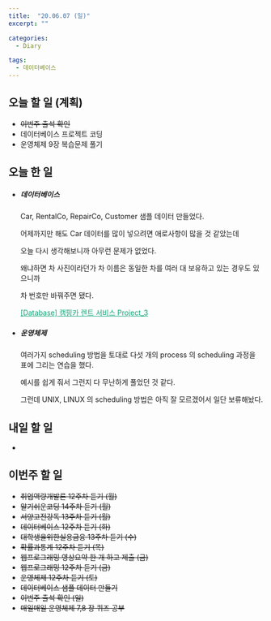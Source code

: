 ```yaml
---
title:  "20.06.07 (일)"
excerpt: ""

categories:
  - Diary

tags:
  - 데이터베이스
---
```


## 오늘 할 일 (계획)

- ~~이번주 출석 확인~~
- 데이터베이스 프로젝트 코딩
- 운영체제 9장 복습문제 풀기

## 오늘 한 일

- ##### 데이터베이스

  Car, RentalCo, RepairCo, Customer 샘플 데이터 만들었다.

  어제까지만 해도 Car 데이터를 많이 넣으려면 애로사항이 많을 것 같았는데

  오늘 다시 생각해보니까 아무런 문제가 없었다.

  왜냐하면 차 사진이라던가 차 이름은 동일한 차를 여러 대 보유하고 있는 경우도 있으니까

  차 번호만 바꿔주면 됐다.

  <a href="https://nam-ki-bok.github.io/3-1/database/Database_Project_3/" style="color:#0FA678">[Database] 캠핑카 렌트 서비스 Project_3</a>

- ##### 운영체제

  여러가지 scheduling 방법을 토대로 다섯 개의 process 의 scheduling 과정을 표에 그리는 연습을 했다.

  예시를 쉽게 줘서 그런지 다 무난하게 풀었던 것 같다.

  그런데 UNIX, LINUX 의 scheduling 방법은 아직 잘 모르겠어서 일단 보류해놨다.


## 내일 할 일

- 

## 이번주 할 일

- ~~취업역량개발론 12주차 듣기 (월)~~
- ~~알기쉬운코딩 14주차 듣기 (월)~~
- ~~서양고전강독 13주차 듣기 (월)~~
- ~~데이터베이스 12주차 듣기 (화)~~
- ~~대학생을위한실용금융 13주차 듣기 (수)~~
- ~~확률과통계 12주차 듣기 (목)~~
- ~~웹프로그래밍 영상요약 한 개 하고 제출 (금)~~
- ~~웹프로그래밍 12주차 듣기 (금)~~
- ~~운영체제 12주차 듣기 (토)~~
- ~~데이터베이스 샘플 데이터 만들기~~
- ~~이번주 출석 확인 (일)~~
- ~~매일매일 운영체제 7,8 장 퀴즈 공부~~

